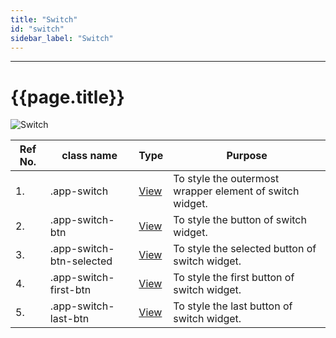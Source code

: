 ```yaml
---
title: "Switch"
id: "switch"
sidebar_label: "Switch"
---
```

---


# {{page.title}}

![Switch](/learn/assets/react-native-styles/switch.png)

| Ref No. | class name  | Type | Purpose |
| ---- |-----------|---------|---------|
| 1. |.app-switch| [View](../../view) | To style the outermost wrapper element of switch widget.|
| 2. |.app-switch-btn| [View](../../view) | To style the button of switch widget.|
| 3. |.app-switch-btn-selected| [View](../../view) | To style the selected button of switch widget.|
| 4. |.app-switch-first-btn| [View](../../view) | To style the first button of switch widget.|
| 5. |.app-switch-last-btn| [View](../../view) | To style the last button of switch widget.|
